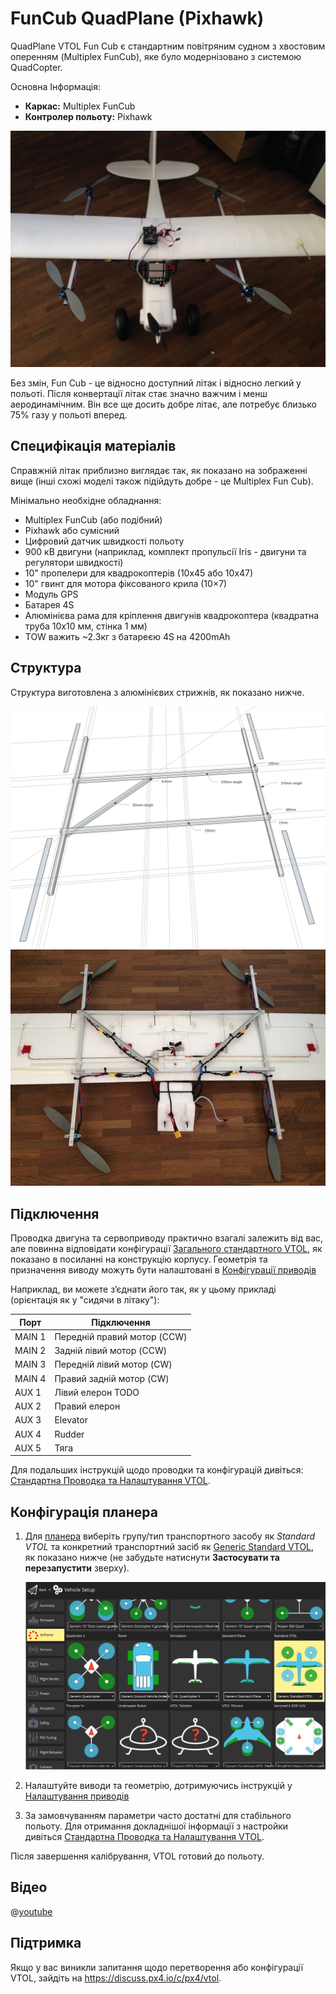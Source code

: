 # FunCub QuadPlane (Pixhawk)

QuadPlane VTOL Fun Cub є стандартним повітряним судном з хвостовим оперенням (Multiplex FunCub), яке було модернізовано з системою QuadCopter.

Основна Інформація:

- **Каркас:** Multiplex FunCub
- **Контролер польоту:** Pixhawk

![Fun Cub VTOL](../../assets/airframes/vtol/funcub_pixhawk/fun_cub_vtol_complete.jpg)

Без змін, Fun Cub - це відносно доступний літак і відносно легкий у польоті. Після конвертації літак стає значно важчим і менш аеродинамічним. Він все ще досить добре літає, але потребує близько 75% газу у польоті вперед.


## Специфікація матеріалів

Справжній літак приблизно виглядає так, як показано на зображенні вище (інші схожі моделі також підійдуть добре - це Multiplex Fun Cub).

Мінімально необхідне обладнання:

- Multiplex FunCub (або подібний)
- Pixhawk або сумісний
- Цифровий датчик швидкості польоту
- 900 кВ двигуни (наприклад, комплект пропульсії Iris - двигуни та регулятори швидкості)
- 10" пропелери для квадрокоптерів (10х45 або 10х47)
- 10" гвинт для мотора фіксованого крила (10×7)
- Модуль GPS
- Батарея 4S
- Алюмінієва рама для кріплення двигунів квадрокоптера (квадратна труба 10х10 мм, стінка 1 мм)
- TOW важить ~2.3кг з батареєю 4S на 4200mAh


## Структура

Структура виготовлена з алюмінієвих стрижнів, як показано нижче.

![quad_frame](../../assets/airframes/vtol/funcub_pixhawk/fun_cub_aluminium_frame_for_vtol.jpg) ![Fun Cub -frame for vtol mounted](../../assets/airframes/vtol/funcub_pixhawk/fun_cub_aluminium_frame_for_vtol_mounted.jpg)

## Підключення

Проводка двигуна та сервоприводу практично взагалі залежить від вас, але повинна відповідати конфігурації [Загального стандартного VTOL](../airframes/airframe_reference.md#vtol_standard_vtol_generic_standard_vtol), як показано в посиланні на конструкцію корпусу. Геометрія та призначення виводу можуть бути налаштовані в [Конфігурації приводів](../config/actuators.md#actuator-outputs)

Наприклад, ви можете з’єднати його так, як у цьому прикладі (орієнтація як у "сидячи в літаку"):


| Порт   | Підключення                 |
| ------ | --------------------------- |
| MAIN 1 | Передній правий мотор (CCW) |
| MAIN 2 | Задній лівий мотор (CCW)    |
| MAIN 3 | Передній лівий мотор (CW)   |
| MAIN 4 | Правий задній мотор (CW)    |
| AUX 1  | Лівий елерон TODO           |
| AUX 2  | Правий елерон               |
| AUX 3  | Elevator                    |
| AUX 4  | Rudder                      |
| AUX 5  | Тяга                        |

Для подальших інструкцій щодо проводки та конфігурацій дивіться: [Стандартна Проводка та Налаштування VTOL](../config_vtol/vtol_quad_configuration.md). <!-- replace with Pixhawk Wiring Quickstart -->

## Конфігурація планера

1. Для [планера](../config/airframe.md) виберіть групу/тип транспортного засобу як *Standard VTOL* та конкретний транспортний засіб як [Generic Standard VTOL](../airframes/airframe_reference.md#vtol_standard_vtol_generic_standard_vtol), як показано нижче (не забудьте натиснути **Застосувати та перезапустити** зверху).

   ![QCG - Select Generic Standard VTOL](../../assets/qgc/setup/airframe/px4_frame_generic_standard_vtol.png)

1. Налаштуйте виводи та геометрію, дотримуючись інструкцій у [Налаштування приводів](../config/actuators.md)
1. За замовчуванням параметри часто достатні для стабільного польоту. Для отримання докладнішої інформації з настройки дивіться [Стандартна Проводка та Налаштування VTOL](../config_vtol/vtol_quad_configuration.md).

Після завершення калібрування, VTOL готовий до польоту.


## Відео

@[youtube](https://youtu.be/4K8yaa6A0ks)


## Підтримка

Якщо у вас виникли запитання щодо перетворення або конфігурації VTOL, зайдіть на <https://discuss.px4.io/c/px4/vtol>.

